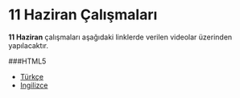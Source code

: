 # 11 Haziran Çalışmaları

**11 Haziran** çalışmaları aşağıdaki linklerde verilen videolar üzerinden yapılacaktır.

###HTML5

- [Türkçe][Türkçe Video Linki]
- [Ingilizce][İngilizce Video Linki]


[Türkçe Video Linki]: https://www.youtube.com/watch?v=dBs_56iLkek&list=PLOCdSnI35cN-g7JuPVn5xWNrNVzZxmdJw
[İngilizce Video Linki]: https://www.youtube.com/watch?v=g3L2jUmnuNA&list=PLS1QulWo1RIbU9SCKLXBou3-p6LZye5L_